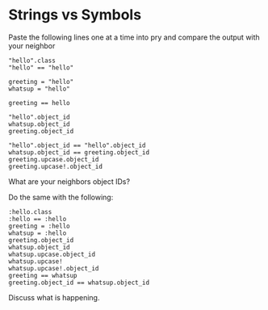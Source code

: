 # Strings vs Symbols

Paste the following lines one at a time into pry and compare the output with your neighbor

```
"hello".class
"hello" == "hello"

greeting = "hello"
whatsup = "hello"

greeting == hello

"hello".object_id
whatsup.object_id
greeting.object_id

"hello".object_id == "hello".object_id
whatsup.object_id == greeting.object_id
greeting.upcase.object_id
greeting.upcase!.object_id
```

What are your neighbors object IDs?

Do the same with the following:

```
:hello.class
:hello == :hello
greeting = :hello
whatsup = :hello
greeting.object_id
whatsup.object_id
whatsup.upcase.object_id
whatsup.upcase!
whatsup.upcase!.object_id
greeting == whatsup
greeting.object_id == whatsup.object_id
```

Discuss what is happening.
